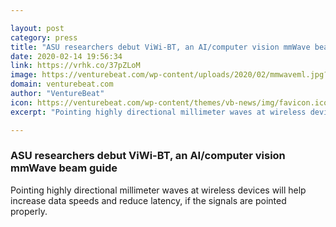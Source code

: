 ```yaml
---

layout: post
category: press
title: "ASU researchers debut ViWi-BT, an AI/computer vision mmWave beam guide"
date: 2020-02-14 19:56:34
link: https://vrhk.co/37pZLoM
image: https://venturebeat.com/wp-content/uploads/2020/02/mmwaveml.jpg?w=1200&strip=all
domain: venturebeat.com
author: "VentureBeat"
icon: https://venturebeat.com/wp-content/themes/vb-news/img/favicon.ico
excerpt: "Pointing highly directional millimeter waves at wireless devices will help increase data speeds and reduce latency, if the signals are pointed properly."

---
```


### ASU researchers debut ViWi-BT, an AI/computer vision mmWave beam guide

Pointing highly directional millimeter waves at wireless devices will help increase data speeds and reduce latency, if the signals are pointed properly.